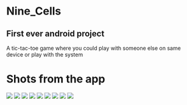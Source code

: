 # Nine_Cells
## First ever android project
A tic-tac-toe game where you could play with someone else on same device or play with the system

# Shots from the app

<img src="https://user-images.githubusercontent.com/57777459/148685482-532dfee9-2b04-4bef-9837-77a481f064e5.png"> <img src="https://user-images.githubusercontent.com/57777459/148685497-40587c6d-d8d3-4d39-8e2d-bb8b6c787cf9.png">
<img src="https://user-images.githubusercontent.com/57777459/148685506-4a0bb550-991d-4c2e-bf8f-f263feb59b2e.png"> <img src="https://user-images.githubusercontent.com/57777459/148685524-45755b7a-1c09-4562-8c8c-211f4e1845ef.png">
<img src="https://user-images.githubusercontent.com/57777459/148685572-e5d333b3-995a-4ec5-a204-83ff499f6696.png"> <img src="https://user-images.githubusercontent.com/57777459/148685608-8b66833f-8874-4b47-b98d-a79865efa39d.png">
<img src="https://user-images.githubusercontent.com/57777459/148685611-b009a029-92d7-4356-b085-04fda64db87f.png"> <img src="https://user-images.githubusercontent.com/57777459/148685618-ded2b3e0-9cf3-48e6-a5c0-f5a0990834b6.png">
<img src="https://user-images.githubusercontent.com/57777459/148685621-e8a1a85a-d4d6-4608-93ee-f5902cfee217.png">
